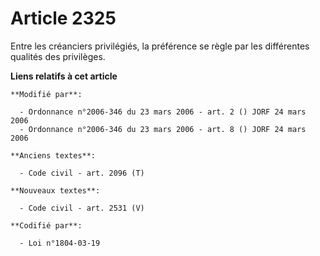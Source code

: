 # Article 2325

Entre les créanciers privilégiés, la préférence se règle par les différentes qualités des privilèges.

**Liens relatifs à cet article**

	**Modifié par**:

	  - Ordonnance n°2006-346 du 23 mars 2006 - art. 2 () JORF 24 mars 2006
	  - Ordonnance n°2006-346 du 23 mars 2006 - art. 8 () JORF 24 mars 2006

	**Anciens textes**:

	  - Code civil - art. 2096 (T)

	**Nouveaux textes**:

	  - Code civil - art. 2531 (V)

	**Codifié par**:

	  - Loi n°1804-03-19
